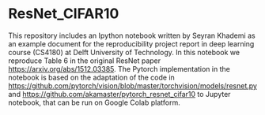# ResNet_CIFAR10
This repository includes an Ipython notebook written by Seyran Khademi as an example document for the reproducibility project report in deep learning course (CS4180) at Delft University of Technology. In this notebook we reproduce Table 6 in the original ResNet paper https://arxiv.org/abs/1512.03385.
The Pytorch implementation in the notebook is based on the adaptation of the code in https://github.com/pytorch/vision/blob/master/torchvision/models/resnet.py and https://github.com/akamaster/pytorch_resnet_cifar10 to Jupyter notebook, that can be run on Google Colab platform. 
